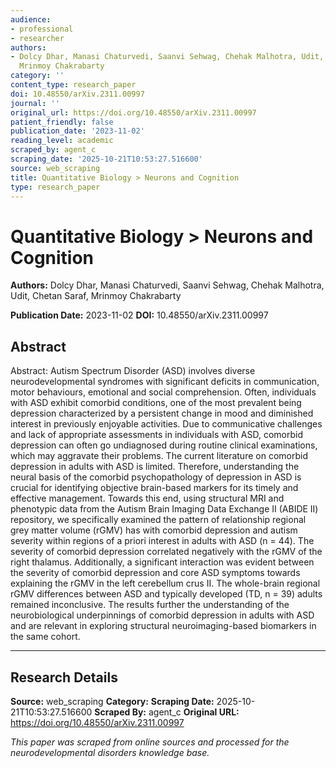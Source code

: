 ```yaml
---
audience:
- professional
- researcher
authors:
- Dolcy Dhar, Manasi Chaturvedi, Saanvi Sehwag, Chehak Malhotra, Udit, Chetan Saraf,
  Mrinmoy Chakrabarty
category: ''
content_type: research_paper
doi: 10.48550/arXiv.2311.00997
journal: ''
original_url: https://doi.org/10.48550/arXiv.2311.00997
patient_friendly: false
publication_date: '2023-11-02'
reading_level: academic
scraped_by: agent_c
scraping_date: '2025-10-21T10:53:27.516600'
source: web_scraping
title: Quantitative Biology > Neurons and Cognition
type: research_paper
---
```

# Quantitative Biology > Neurons and Cognition

**Authors:** Dolcy Dhar, Manasi Chaturvedi, Saanvi Sehwag, Chehak Malhotra, Udit, Chetan Saraf, Mrinmoy Chakrabarty

**Publication Date:** 2023-11-02
**DOI:** 10.48550/arXiv.2311.00997

## Abstract

Abstract:
Autism Spectrum Disorder (ASD) involves diverse neurodevelopmental syndromes with significant deficits in communication, motor behaviours, emotional and social comprehension. Often, individuals with ASD exhibit comorbid conditions, one of the most prevalent being depression characterized by a persistent change in mood and diminished interest in previously enjoyable activities. Due to communicative challenges and lack of appropriate assessments in individuals with ASD, comorbid depression can often go undiagnosed during routine clinical examinations, which may aggravate their problems. The current literature on comorbid depression in adults with ASD is limited. Therefore, understanding the neural basis of the comorbid psychopathology of depression in ASD is crucial for identifying objective brain-based markers for its timely and effective management. Towards this end, using structural MRI and phenotypic data from the Autism Brain Imaging Data Exchange II (ABIDE II) repository, we specifically examined the pattern of relationship regional grey matter volume (rGMV) has with comorbid depression and autism severity within regions of a priori interest in adults with ASD (n = 44). The severity of comorbid depression correlated negatively with the rGMV of the right thalamus. Additionally, a significant interaction was evident between the severity of comorbid depression and core ASD symptoms towards explaining the rGMV in the left cerebellum crus II. The whole-brain regional rGMV differences between ASD and typically developed (TD, n = 39) adults remained inconclusive. The results further the understanding of the neurobiological underpinnings of comorbid depression in adults with ASD and are relevant in exploring structural neuroimaging-based biomarkers in the same cohort.

---

## Research Details

**Source:** web_scraping
**Category:** 
**Scraping Date:** 2025-10-21T10:53:27.516600
**Scraped By:** agent_c
**Original URL:** https://doi.org/10.48550/arXiv.2311.00997

*This paper was scraped from online sources and processed for the neurodevelopmental disorders knowledge base.*